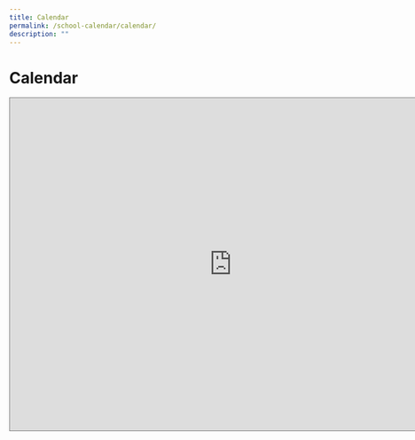 ```yaml
---
title: Calendar
permalink: /school-calendar/calendar/
description: ""
---
```

# **Calendar**
<iframe scrolling="no" frameborder="0" height="600" width="800" style="border:solid 1px #777" src="https://calendar.google.com/calendar/embed?height=600&amp;wkst=1&amp;bgcolor=%23ffffff&amp;ctz=Asia%2FSingapore&amp;src=Y184MjQydjVxZ2p2NmUzbm51NmZjY2JwNGQyMEBncm91cC5jYWxlbmRhci5nb29nbGUuY29t&amp;src=Y19lcHZxY3ZkNjM3ZHQ5a2RyNHQxNGdkcWd1NEBncm91cC5jYWxlbmRhci5nb29nbGUuY29t&amp;src=Y19wdmRuMWhxbmwzYjNyamY4bmRnc2Y2aDgwNEBncm91cC5jYWxlbmRhci5nb29nbGUuY29t&amp;src=Y19wdWppaGdpMnBlcG8yNmhuYm4yMWQxaDRvY0Bncm91cC5jYWxlbmRhci5nb29nbGUuY29t&amp;color=%23D50000&amp;color=%233F51B5&amp;color=%234285F4&amp;color=%23E67C73"></iframe>